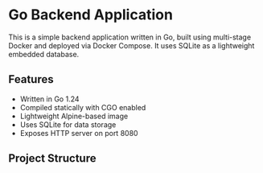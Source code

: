 # Go Backend Application

This is a simple backend application written in Go, built using multi-stage Docker and deployed via Docker Compose. It uses SQLite as a lightweight embedded database.

## Features

- Written in Go 1.24
- Compiled statically with CGO enabled
- Lightweight Alpine-based image
- Uses SQLite for data storage
- Exposes HTTP server on port 8080

## Project Structure

